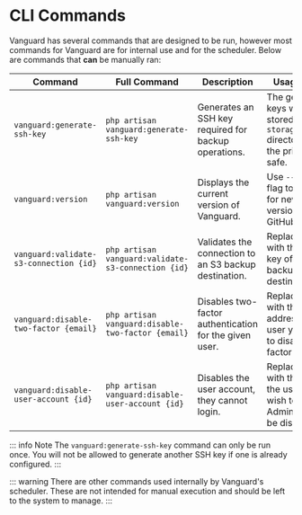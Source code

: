 # CLI Commands

Vanguard has several commands that are designed to be run, however most commands for Vanguard are for internal use and for the scheduler. Below are commands that **can** be manually ran:

| Command                                | Full Command                                       | Description                                            | Usage Notes                                                                                      |
|----------------------------------------|----------------------------------------------------|--------------------------------------------------------|--------------------------------------------------------------------------------------------------|
| `vanguard:generate-ssh-key`            | `php artisan vanguard:generate-ssh-key`            | Generates an SSH key required for backup operations.   | The generated keys will be stored in the `storage/app/ssh` directory. Keep the private key safe. |
| `vanguard:version`                     | `php artisan vanguard:version`                     | Displays the current version of Vanguard.              | Use `--check` flag to check for newer versions on GitHub.                                        |
| `vanguard:validate-s3-connection {id}` | `php artisan vanguard:validate-s3-connection {id}` | Validates the connection to an S3 backup destination.  | Replace `{id}` with the primary key of the backup destination.                                   |
| `vanguard:disable-two-factor {email}`  | `php artisan vanguard:disable-two-factor {email}`  | Disables two-factor authentication for the given user. | Replace `{email}` with the email address of the user you wish to disable two-factor for.         |
| `vanguard:disable-user-account {id}`   | `php artisan vanguard:disable-user-account {id}`   | Disables the user account, they cannot login.          | Replace `{id}` with the id of the user you wish to disable. Admins cannot be disabled.           |


::: info Note
The `vanguard:generate-ssh-key` command can only be run once. You will not be allowed to generate another SSH key if one is already configured.
:::

::: warning
There are other commands used internally by Vanguard's scheduler. These are not intended for manual execution and should be left to the system to manage.
:::